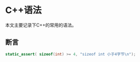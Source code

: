 # C++语法

本文主要记录下C++的常用的语法。

## 断言

```c++
static_assert( sizeof(int) >= 4, "sizeof int 小于4字节\n");
```